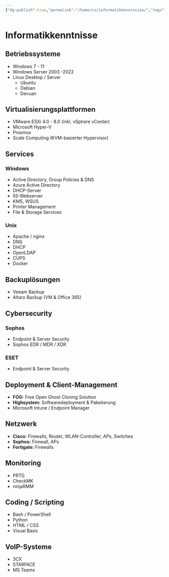 ```yaml
---
{"dg-publish":true,"permalink":"/home/cv/informatikkenntnisse/","tags":["CV"]}
---
```



# Informatikkenntnisse

## Betriebssysteme
- Windows 7 - 11
- Windows Server 2003 -2022
- Linux Desktop / Server
	- Ubuntu
	- Debian
	- Devuan

## Virtualisierungsplattformen
- VMware ESXi 4.0 - 8.0 (inkl. vSphere vCenter)
- Microsoft Hyper-V
- Proxmox
- Scale Computing (KVM-basierter Hypervisor)

## Services
### Windows
- Active Directory, Group Policies & DNS
- Azure Active Directory
- DHCP-Server
- IIS-Webserver
- KMS, WSUS
- Printer Management
- File & Storage Services

### Unix
- Apache / nginx
- DNS
- DHCP
- OpenLDAP
- CUPS
- Docker

## Backuplösungen
- Veeam Backup
- Altaro Backup (VM & Office 365)

## Cybersecurity
### Sophos
- Endpoint & Server Security
- Sophos EDR / MDR / XDR

### ESET
- Endpoint & Server Security

## Deployment & Client-Management
- **FOG:** Free Open Ghost Cloning Solution
- **Highsystem:** Softwaredeployment & Paketierung
- Microsoft Intune / Endpoint Manager

## Netzwerk
- **Cisco:** Firewalls, Router, WLAN-Controller, APs, Switches
- **Sophos:** Firewall, APs
- **Fortigate:** Firewalls

## Monitoring
- PRTG
- CheckMK
- ninjaRMM

## Coding / Scripting
- Bash / PowerShell
- Python
- HTML / CSS
- Visual Basic

## VoIP-Systeme
- 3CX
- STARFACE
- MS Teams